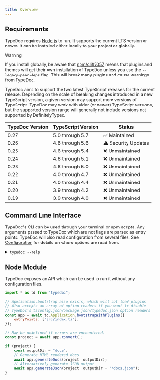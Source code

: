 ```yaml
---
title: Overview
---
```


## Requirements

TypeDoc requires [Node.js](https://nodejs.org/) to run. It supports the current LTS
version or newer. It can be installed either locally to your project or globally.

> [!warning]
> If you install globally, be aware that [npm/cli#7057](https://github.com/npm/cli/issues/7057)
> means that plugins and themes will get their own installation of TypeDoc unless you use the
> `--legacy-peer-deps` flag. This will break many plugins and cause warnings from TypeDoc.

TypeDoc aims to support the two latest TypeScript releases for the current release. Depending
on the scale of breaking changes introduced in a new TypeScript version, a given version may
support more versions of TypeScript. TypeDoc may work with older (or newer) TypeScript versions, but
the supported version range will generally not include versions not supported by DefinitelyTyped.

| TypeDoc Version | TypeScript Version | Status              |
| --------------- | ------------------ | ------------------- |
| 0.27            | 5.0 through 5.7    | ✅ Maintained       |
| 0.26            | 4.6 through 5.6    | ⚠️ Security Updates |
| 0.25            | 4.6 through 5.4    | ❌ Unmaintained     |
| 0.24            | 4.6 through 5.1    | ❌ Unmaintained     |
| 0.23            | 4.6 through 5.0    | ❌ Unmaintained     |
| 0.22            | 4.0 through 4.7    | ❌ Unmaintained     |
| 0.21            | 4.0 through 4.4    | ❌ Unmaintained     |
| 0.20            | 3.9 through 4.2    | ❌ Unmaintained     |
| 0.19            | 3.9 through 4.0    | ❌ Unmaintained     |

## Command Line Interface

TypeDoc's CLI can be used through your terminal or npm scripts. Any arguments
passed to TypeDoc which are not flags are parsed as entry points. TypeDoc will
also read configuration from several files. See [Configuration](./options/configuration.md#compileroptions)
for details on where options are read from.

<details>
<summary><code>typedoc --help</code></summary>
{@includeCode generated/help.txt}
</details>

## Node Module

TypeDoc exposes an API which can be used to run it without any configuration files.

```js
import * as td from "typedoc";

// Application.bootstrap also exists, which will not load plugins
// Also accepts an array of option readers if you want to disable
// TypeDoc's tsconfig.json/package.json/typedoc.json option readers
const app = await td.Application.bootstrapWithPlugins({
    entryPoints: ["src/index.ts"],
});

// May be undefined if errors are encountered.
const project = await app.convert();

if (project) {
    const outputDir = "docs";
    // Generate HTML rendered docs
    await app.generateDocs(project, outputDir);
    // Alternatively generate JSON output
    await app.generateJson(project, outputDir + "/docs.json");
}
```
